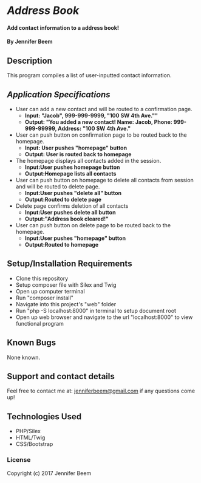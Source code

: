 # _Address Book_

#### Add contact information to a address book!

#### By Jennifer Beem

## Description

This program compiles a list of user-inputted contact information.

## _Application Specifications_

* User can add a new contact and will be routed to a confirmation page.
    * **Input: "Jacob", 999-999-9999, "100 SW 4th Ave.""**
    * **Output: "You added a new contact! Name: Jacob, Phone: 999-999-99999, Address: "100 SW 4th Ave."**
* User can push button on confirmation page to be routed back to the homepage.
    * **Input: User pushes "homepage" button**
    * **Output: User is routed back to homepage**
* The homepage displays all contacts added in the session.
    * **Input:User pushes homepage button**
    * **Output:Homepage lists all contacts**
* User can push button on homepage to delete all contacts from session and will be routed to delete page.
    * **Input:User pushes "delete all" button**
    * **Output:Routed to delete page**
* Delete page confirms deletion of all contacts
    * **Input:User pushes delete all button**
    * **Output:"Address book cleared!"**
* User can push button on delete page to be routed back to the homepage.
    * **Input:User pushes "homepage" button**
    * **Output:Routed to homepage**

## Setup/Installation Requirements

* Clone this repository
* Setup composer file with Silex and Twig
* Open up computer terminal
* Run "composer install"
* Navigate into this project's "web" folder
* Run "php -S localhost:8000" in terminal to setup document root
* Open up web browser and navigate to the url "localhost:8000" to view functional program

## Known Bugs

None known.

## Support and contact details

Feel free to contact me at: jenniferbeem@gmail.com if any questions come up!

## Technologies Used

* PHP/Silex
* HTML/Twig
* CSS/Bootstrap

### License

Copyright (c) 2017 Jennifer Beem
